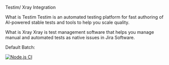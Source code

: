 Testim/ Xray Integration

What is Testim
Testim is an automated testing platform for fast authoring of AI-powered stable tests and tools to help you scale quality.

What is Xray 
Xray is test management software that helps you manage manual and automated tests as native issues in Jira Software.

Default Batch:

[![Node.js CI](https://github.com/rcubillo/TesimIntegrationXray/actions/workflows/node.js.yml/badge.svg)](https://github.com/rcubillo/TesimIntegrationXray/actions/workflows/node.js.yml)
